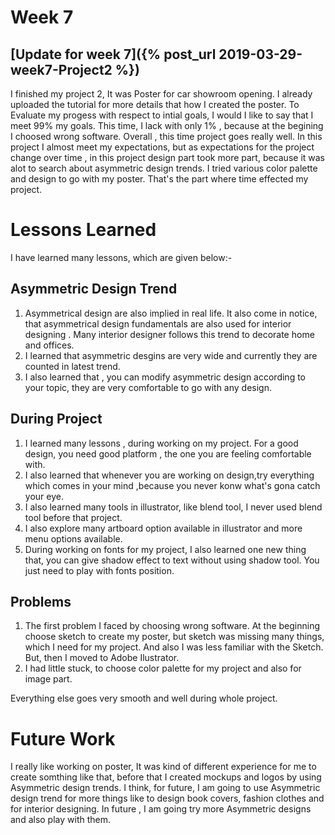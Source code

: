 # Week 7
## [Update for week 7]({% post_url 2019-03-29-week7-Project2 %})
I finished my project 2, It was Poster for car showroom opening. I already uploaded the tutorial for more details that how I
created the poster. To Evaluate my progess with respect to intial goals, I would I like to say that I meet 99% my goals. This time, I lack with only 1% , because at the begining I choosed wrong software. Overall , this time project goes really well. In this project I almost meet my expectations, but as expectations for the project change over time , in this project design part took more part, because it was alot to search about asymmetric design trends. I tried various color palette and design to go with my poster. That's the part where time effected my project.

# Lessons Learned
I have learned many lessons, which are given below:-

## Asymmetric Design Trend 

1. Asymmetrical design are also implied in real life. It also come in notice, that asymmetrical design fundamentals are also used for interior designing . Many interior designer follows this trend to decorate home and offices.
2. I learned that asymmetric desgins  are very wide and currently they are counted in latest trend.
3. I also learned that , you can modify asymmetric design according to your topic, they are very comfortable to go with any
design.

## During Project
1. I learned many lessons , during working on my project. For a good design, you need good platform , the one you are feeling  comfortable with.
2. I also learned that whenever you are working on design,try everything which comes in your mind ,because you never konw what's gona catch your eye.
3. I also learned many tools in illustrator, like blend tool, I never used blend tool before that project. 
4. I also explore many artboard option available in illustrator and more menu options available.
5. During working on fonts for my project, I also learned one new thing that, you can give shadow effect to text without using shadow tool. You just need to play with fonts position.

## Problems
1. The first problem I faced by choosing wrong software. At the beginning choose sketch to create my poster, but sketch was missing many things, which I need for my project. And also I was less familiar with the Sketch. But, then I moved to Adobe Ilustrator.
2. I had little stuck, to choose color palette for my project and also for image part.

Everything else goes very smooth and well during whole project.


# Future Work
I really like working on poster, It was kind of different experience for me to create somthing like that, before that I  created mockups and logos by using Asymmetric design trends. I think, for future, I am going to use Asymmetric design trend for more things like to design  book covers, fashion clothes and for interior designing. In future , I am going try more Asymmetric designs and also play with them.

